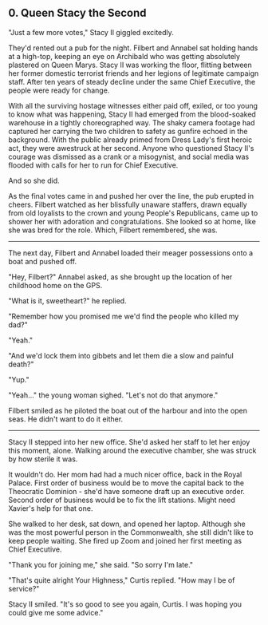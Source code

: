 ## 0. Queen Stacy the Second

"Just a few more votes," Stacy II giggled excitedly.

They'd rented out a pub for the night. Filbert and Annabel sat holding hands at a high-top, keeping an eye on Archibald who was getting absolutely plastered on Queen Marys. Stacy II was working the floor, flitting between her former domestic terrorist friends and her legions of legitimate campaign staff. After ten years of steady decline under the same Chief Executive, the people were ready for change.

With all the surviving hostage witnesses either paid off, exiled, or too young to know what was happening, Stacy II had emerged from the blood-soaked warehouse in a tightly choreographed way. The shaky camera footage had captured her carrying the two children to safety as gunfire echoed in the background. With the public already primed from Dress Lady's first heroic act, they were awestruck at her second. Anyone who questioned Stacy II's courage was dismissed as a crank or a misogynist, and social media was flooded with calls for her to run for Chief Executive.

And so she did.

As the final votes came in and pushed her over the line, the pub erupted in cheers. Filbert watched as her blissfully unaware staffers, drawn equally from old loyalists to the crown and young People's Republicans, came up to shower her with adoration and congratulations. She looked so at home, like she was bred for the role. Which, Filbert remembered, she was.

---

The next day, Filbert and Annabel loaded their meager possessions onto a boat and pushed off.

"Hey, Filbert?" Annabel asked, as she brought up the location of her childhood home on the GPS.

"What is it, sweetheart?" he replied.

"Remember how you promised me we'd find the people who killed my dad?"

"Yeah."

"And we'd lock them into gibbets and let them die a slow and painful death?"

"Yup."

"Yeah..." the young woman sighed. "Let's not do that anymore."

Filbert smiled as he piloted the boat out of the harbour and into the open seas. He didn't want to do it either.

---

Stacy II stepped into her new office. She'd asked her staff to let her enjoy this moment, alone. Walking around the executive chamber, she was struck by how sterile it was.

It wouldn't do. Her mom had had a much nicer office, back in the Royal Palace. First order of business would be to move the capital back to the Theocratic Dominion - she'd have someone draft up an executive order. Second order of business would be to fix the lift stations. Might need Xavier's help for that one.

She walked to her desk, sat down, and opened her laptop. Although she was the most powerful person in the Commonwealth, she still didn't like to keep people waiting. She fired up Zoom and joined her first meeting as Chief Executive.

"Thank you for joining me," she said. "So sorry I'm late."

"That's quite alright Your Highness," Curtis replied. "How may I be of service?"

Stacy II smiled. "It's so good to see you again, Curtis. I was hoping you could give me some advice."
